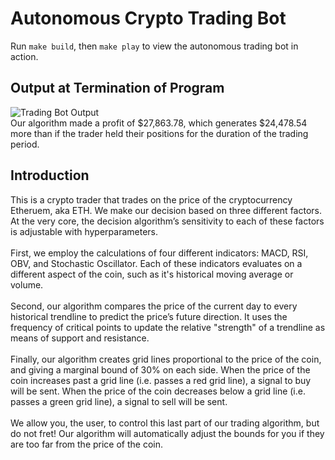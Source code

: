 # Autonomous Crypto Trading Bot
Run `make build`, then `make play` to view the autonomous trading bot in action. 
## Output at Termination of Program
![Trading Bot Output](https://cdn.discordapp.com/attachments/895486537318428732/975141332890828900/unknown.png)
<br> Our algorithm made a profit of $27,863.78, which generates $24,478.54 more than if the trader held their positions for the duration of the trading period.
## Introduction
This is a crypto trader that trades on the price of the cryptocurrency Etheruem, aka ETH. We make our decision based on three different factors. At the very core, the decision algorithm’s sensitivity to each of these factors is adjustable with hyperparameters. <br><br>
First, we employ the calculations of four different indicators: MACD, RSI, OBV, and Stochastic Oscillator. Each of these indicators evaluates on a different aspect of the coin, such as it's historical moving average or volume. <br><br>
Second, our algorithm compares the price of the current day to every historical trendline to predict the price’s future direction. It uses the frequency of critical points to update the relative "strength" of a trendline as means of support and resistance. <br><br>
Finally, our algorithm creates grid lines proportional to the price of the coin, and giving a marginal bound of 30% on each side. When the price of the coin increases past a grid line (i.e. passes a red grid line), a signal to buy will be sent. When the price of the coin decreases below a grid line (i.e. passes a green grid line), a signal to sell will be sent. <br><br>
We allow you, the user, to control this last part of our trading algorithm, but do not fret! Our algorithm will automatically adjust the bounds for you if they are too far from the price of the coin. 
